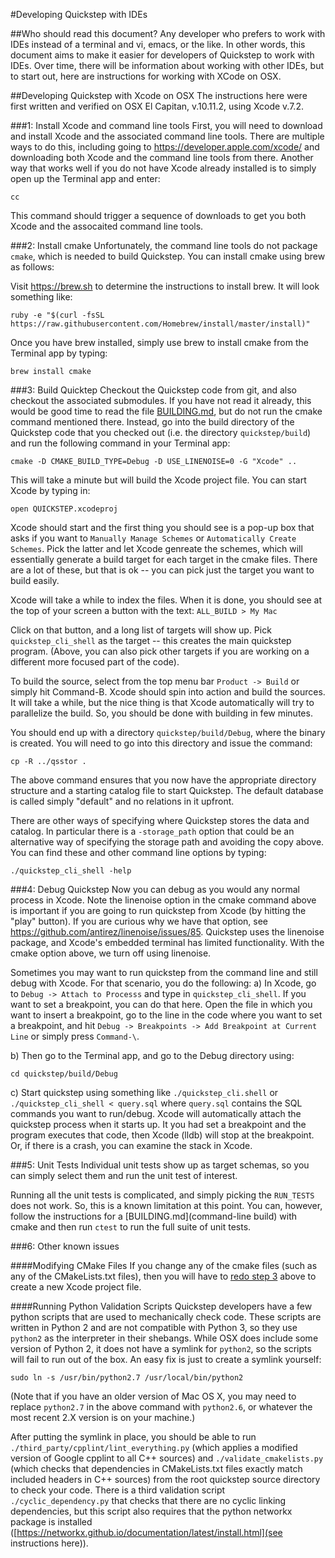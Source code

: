#Developing Quickstep with IDEs

##Who should read this document?
Any developer who prefers to work with IDEs instead of a terminal and
vi, emacs, or the like. In other words, this document aims to make it easier
for developers of Quickstep to work with IDEs. Over time, there will be
information about working with other IDEs, but to start out, here are
instructions for working with XCode on OSX.

##Developing Quickstep with Xcode on OSX
The instructions here were first written and verified on OSX El Capitan,
v.10.11.2, using Xcode v.7.2.

###1: Install Xcode and command line tools
First, you will need to download and install Xcode and the associated command
line tools. There are multiple ways to do this, including going to
https://developer.apple.com/xcode/ and downloading both Xcode and the command
line tools from there. Another way that works well if you do not have Xcode
already installed is to simply open up the Terminal app and enter:

```
cc
```

This command should trigger a sequence of downloads to get you both Xcode
and the assocaited command line tools.

###2: Install cmake
Unfortunately, the command line tools do not package `cmake`, which is needed
to build Quickstep. You can install cmake using brew as follows:

Visit https://brew.sh to determine the instructions to install brew. It will look
something like:

```
ruby -e "$(curl -fsSL https://raw.githubusercontent.com/Homebrew/install/master/install)"
```

Once you have brew installed, simply use brew to install cmake from the
Terminal app by typing: 

```
brew install cmake
```

###3: Build Quicktep
Checkout the Quickstep code from git, and also checkout the associated submodules.
If you have not read it already, this would be good time to read the file
[BUILDING.md](BUILDING.md), but do not run the cmake command mentioned there. Instead, go
into the build directory of the Quickstep code that you checked out
(i.e. the directory `quickstep/build`) and run the following command
in your Terminal app:


```
cmake -D CMAKE_BUILD_TYPE=Debug -D USE_LINENOISE=0 -G "Xcode" ..
```

This will take a minute but will build the Xcode project file. You can start
Xcode by typing in:

```
open QUICKSTEP.xcodeproj
```

Xcode should start and the first thing you should see is a pop-up box that asks
if you want to `Manually Manage Schemes` or `Automatically Create Schemes`.
Pick the latter and let Xcode genreate the schemes, which will essentially
generate a build target for each target in the cmake files. There are a lot of
these, but that is ok -- you can pick just the target you want to build easily.

Xcode will take a while to index the files. When it is done, you should see at
the top of your screen a button with the text: `ALL_BUILD > My Mac`

Click on that button, and a long list of targets will show up. Pick
`quickstep_cli_shell` as the target -- this creates the main quickstep program.
(Above, you can also pick other targets if you are working on a different more
focused part of the code).

To build the source, select from the top menu bar `Product -> Build` or simply
hit Command-B. Xcode should spin into action and build the sources. It will take
a while, but the nice thing is that Xcode automatically will try to parallelize
the build. So, you should be done with building in few minutes.

You should end up with a directory `quickstep/build/Debug`, where the binary is
created. You will need to go into this directory and issue the command:

```
cp -R ../qsstor .
```

The above command ensures that you now have the appropriate directory structure
and a starting catalog file to start Quickstep. The default database is called 
simply "default" and no relations in it upfront. 

There are other ways of specifying where Quickstep stores the data and catalog.
In particular there is a  `-storage_path` option that could be an alternative
way of specifying the storage path and avoiding the copy above. You can find
these and other command line options by typing: 

```
./quickstep_cli_shell -help
```


###4: Debug Quickstep
Now you can debug as you would any normal process in Xcode. Note the 
linenoise option in the cmake command above is important if you are going
to run quickstep from Xcode (by hitting the "play" button). If you are 
curious why we have that option, see 
https://github.com/antirez/linenoise/issues/85. Quickstep uses the linenoise
package, and Xcode's embedded terminal has limited functionality. With the
cmake option above, we turn off using linenoise.

Sometimes you may want to run quickstep from the command line and still 
debug with Xcode. For that scenario, you do the following:
a) In Xcode, go to `Debug -> Attach to Processs` and type in
`quickstep_cli_shell`. If you want to set a breakpoint, you can do
that here. Open the file in which you want to insert a breakpoint,
go to the line in the code where you want to set a breakpoint,
and hit `Debug -> Breakpoints -> Add Breakpoint at Current Line` or
simply press `Command-\`.

b) Then go to the Terminal app, and go to the Debug directory using:

```
cd quickstep/build/Debug
```

c) Start quickstep using something like `./quickstep_cli.shell` or
`./quickstep_cli_shell < query.sql` where `query.sql` contains the SQL commands
you want to run/debug. Xcode will automatically attach the quickstep process
when it starts up. It you had set a breakpoint and the program executes that
code, then Xcode (lldb) will stop at the breakpoint. Or, if there is a crash,
you can examine the stack in Xcode.

###5: Unit Tests
Individual unit tests show up as target schemas, so you can simply select them
and run the unit test of interest. 

Running all the unit tests is complicated, and simply picking the `RUN_TESTS`
does not work. So, this is a known limitation at this point. You can, however,
follow the instructions for a [BUILDING.md](command-line build) with cmake and
then run `ctest` to run the full suite of unit tests.

###6: Other known issues

####Modifying CMake Files
If you change any of the cmake files (such as any of the CMakeLists.txt
files), then you will have to [redo step 3](#3-build-quicktep) above to
create a new Xcode project file.

####Running Python Validation Scripts
Quickstep developers have a few python scripts that are used to mechanically
check code. These scripts are written in Python 2 and are not compatible with
Python 3, so they use `python2` as the interpreter in their shebangs. While
OSX does include some version of Python 2, it does not have a symlink for
`python2`, so the scripts will fail to run out of the box. An easy fix is just
to create a symlink yourself:

```
sudo ln -s /usr/bin/python2.7 /usr/local/bin/python2
```

(Note that if you have an older version of Mac OS X, you may need to replace
`python2.7` in the above command with `python2.6`, or whatever the most recent
2.X version is on your machine.)

After putting the symlink in place, you should be able to run
`./third_party/cpplint/lint_everything.py` (which applies a modified version of
Google cpplint to all C++ sources) and `./validate_cmakelists.py` (which checks
that dependencies in CMakeLists.txt files exactly match included headers in C++
sources) from the root quickstep source directory to check your code. There is
a third validation script `./cyclic_dependency.py` that checks that there are
no cyclic linking dependencies, but this script also requires that the python
networkx package is installed
([https://networkx.github.io/documentation/latest/install.html](see
instructions here)).
